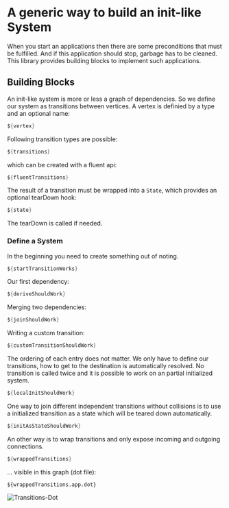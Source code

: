 # A generic way to build an init-like System

When you start an applications then there are some preconditions that must be fulfilled. 
And if this application should stop, garbage has to be cleaned. This library provides building blocks to implement
such applications. 

## Building Blocks

An init-like system is more or less a graph of dependencies. So we define our system as transitions between vertices. 
A vertex is definied by a type and an optional name:

```java
${vertex}
```

Following transition types are possible:

```java
${transitions}
```

which can be created with a fluent api:

```java
${fluentTransitions}
```

The result of a transition must be wrapped into a `State`, which provides an optional tearDown hook:

```java
${state}
```

The tearDown is called if needed.

### Define a System

In the beginning you need to create something out of noting.

```java
${startTransitionWorks}
```

Our first dependency:

```java
${deriveShouldWork}
```

Merging two dependencies:

```java
${joinShouldWork}
```

Writing a custom transition:

```java
${customTransitionShouldWork}
```

The ordering of each entry does not matter. We only have to define our transitions, how to get to the destination is automatically resolved.
No transition is called twice and it is possible to work on an partial initialized system.

```java
${localInitShouldWork}
```

One way to join different independent transitions without collisions is to use a initialized
transition as a state which will be teared down automatically.

```java
${initAsStateShouldWork}
```

An other way is to wrap transitions and only expose incoming and outgoing connections.

```java
${wrappedTransitions}
```

... visible in this graph (dot file):

```
${wrappedTransitions.app.dot}
```

![Transitions-Dot](${wrappedTransitions.app.dot.svg})
